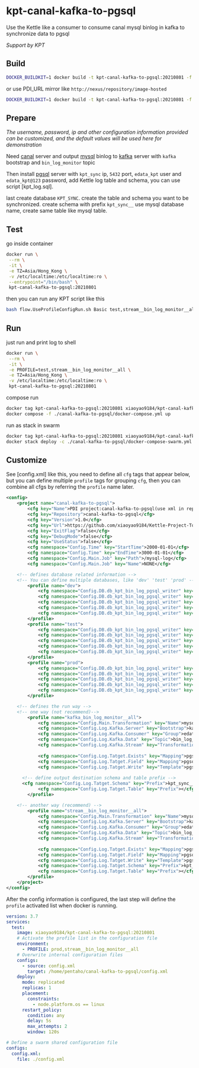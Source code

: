 # kpt-canal-kafka-to-pgsql

Use the Kettle like a consumer to consume canal mysql binlog in kafka to synchronize data to pgsql

*Support by KPT*


## Build

```sh
DOCKER_BUILDKIT=1 docker build -t kpt-canal-kafka-to-pgsql:20210801 -f ./canal-kafka-to-pgsql/Dockerfile . 
```

or use PDI_URL mirror like `http://nexus/repository/image-hosted`

```sh
DOCKER_BUILDKIT=1 docker build -t kpt-canal-kafka-to-pgsql:20210801 -f ./canal-kafka-to-pgsql/Dockerfile . --build-arg PDI_URL=http://nexus/repository/image-hosted
```


## Prepare

*The username, password, ip and other configuration information provided can be customized, and the default values ​​will be used here for demonstration*

Need [canal](https://github.com/alibaba/canal) server 
and output [mysql](https://github.com/mysql/mysql-server) binlog 
to [kafka](https://github.com/apache/kafka) server with `kafka` bootstrap 
and `bin_log_monitor` topic

Then install [pgsql](https://github.com/postgres/postgres) server 
with `kpt_sync` ip, `5432` port, `edata_kpt` user and `edata_kpt@123` password,
add Kettle log table and schema, you can use script [kpt_log.sql].

last create database `KPT_SYNC`. create the table and schema you want to be synchronized.
create schema with prefix `kpt_sync__` use mysql database name,
create same table like mysql table.


## Test

go inside container 

```sh
docker run \
 --rm \
 -it \
 -e TZ=Asia/Hong_Kong \
 -v /etc/localtime:/etc/localtime:ro \
 --entrypoint="/bin/bash" \
 kpt-canal-kafka-to-pgsql:20210801
```

then you can run any KPT script like this

```sh
bash flow.UseProfileConfigRun.sh Basic test,stream__bin_log_monitor__all
```


## Run

just run and print log to shell

```sh
docker run \
 --rm \
 -it \
 -e PROFILE=test,stream__bin_log_monitor__all \
 -e TZ=Asia/Hong_Kong \
 -v /etc/localtime:/etc/localtime:ro \
 kpt-canal-kafka-to-pgsql:20210801
```

compose run

```sh
docker tag kpt-canal-kafka-to-pgsql:20210801 xiaoyao9184/kpt-canal-kafka-to-pgsql
docker compose -f ./canal-kafka-to-pgsql/docker-compose.yml up
```

run as stack in swarm

```sh
docker tag kpt-canal-kafka-to-pgsql:20210801 xiaoyao9184/kpt-canal-kafka-to-pgsql
docker stack deploy -c ./canal-kafka-to-pgsql/docker-compose-swarm.yml kpt-canal_kafka_to_pgsql
```


## Customize

See [config.xml] like this, 
you need to define all `cfg` tags that appear below,
but you can define multiple `profile` tags for grouping `cfg`,
then you can combine all cfgs by referring the `profile` name later.

```xml
<config>
	<project name="canal-kafka-to-pgsql">
		<cfg key="Name">PDI project:canal-kafka-to-pgsql(use xml in rep dir)</cfg>
		<cfg key="Repository">canal-kafka-to-pgsql</cfg>
		<cfg key="Version">1.0</cfg>
		<cfg key="Url">https://github.com/xiaoyao9184/Kettle-Project-Toolbox</cfg>
		<cfg key="ExitFlag">false</cfg>
		<cfg key="DebugMode">false</cfg>
		<cfg key="UseStatus">false</cfg>
		<cfg namespace="Config.Time" key="StartTime">2000-01-01</cfg>
		<cfg namespace="Config.Time" key="EndTime">3000-01-01</cfg>
		<cfg namespace="Config.Main.Job" key="Path">/mysql-log</cfg>
		<cfg namespace="Config.Main.Job" key="Name">NONE</cfg>

    <!-- defines database related information -->
    <!-- You can define multiple databases, like 'dev' 'test' 'prod' -->
		<profile name="dev">
			<cfg namespace="Config.DB.db_kpt_bin_log_pgsql_writer" key="database">KPT_SYNC</cfg>
			<cfg namespace="Config.DB.db_kpt_bin_log_pgsql_writer" key="server">kpt_sync</cfg>
			<cfg namespace="Config.DB.db_kpt_bin_log_pgsql_writer" key="port">5432</cfg>
			<cfg namespace="Config.DB.db_kpt_bin_log_pgsql_writer" key="username">edata_kpt</cfg>
			<cfg namespace="Config.DB.db_kpt_bin_log_pgsql_writer" key="password">edata_kpt@123</cfg>
		</profile>
		<profile name="test">
			<cfg namespace="Config.DB.db_kpt_bin_log_pgsql_writer" key="database">KPT_SYNC</cfg>
			<cfg namespace="Config.DB.db_kpt_bin_log_pgsql_writer" key="server">kpt_sync</cfg>
			<cfg namespace="Config.DB.db_kpt_bin_log_pgsql_writer" key="port">5432</cfg>
			<cfg namespace="Config.DB.db_kpt_bin_log_pgsql_writer" key="username">edata_kpt</cfg>
			<cfg namespace="Config.DB.db_kpt_bin_log_pgsql_writer" key="password">edata_kpt@123</cfg>
		</profile>
		<profile name="prod">
			<cfg namespace="Config.DB.db_kpt_bin_log_pgsql_writer" key="database">KPT_SYNC</cfg>
			<cfg namespace="Config.DB.db_kpt_bin_log_pgsql_writer" key="server">kpt_sync</cfg>
			<cfg namespace="Config.DB.db_kpt_bin_log_pgsql_writer" key="port">5432</cfg>
			<cfg namespace="Config.DB.db_kpt_bin_log_pgsql_writer" key="username">edata_kpt</cfg>
			<cfg namespace="Config.DB.db_kpt_bin_log_pgsql_writer" key="password">edata_kpt@123</cfg>
		</profile>

    <!-- defines the run way -->
    <!-- one way (not recommend)-->
		<profile name="kafka_bin_log_monitor__all">
			<cfg namespace="Config.Main.Transformation" key="Name">mysql_log_from_canal_kafka_to_each_table</cfg>
			<cfg namespace="Config.Log.Kafka.Server" key="Bootstrap">kafka</cfg>
			<cfg namespace="Config.Log.Kafka.Consumer" key="Group">edata-kpt-20210801-mysql_log_from_canal_kafka_to_each_table</cfg>
			<cfg namespace="Config.Log.Kafka.Data" key="Topic">bin_log_monitor</cfg>
			<cfg namespace="Config.Log.Kafka.Stream" key="Transformation">stream_log_sort_by_db_table</cfg>
			
			<cfg namespace="Config.Log.Tatget.Exists" key="Mapping">pgsql_table_exists.mapping</cfg>
			<cfg namespace="Config.Log.Tatget.Field" key="Mapping">pgsql_column_case.mapping</cfg>
			<cfg namespace="Config.Log.Tatget.Write" key="Template">pgsql_table_log_write.template</cfg>
			
      <!-- define output destination schema and table prefix -->
      <cfg namespace="Config.Log.Tatget.Schema" key="Prefix">kpt_sync__</cfg>
			<cfg namespace="Config.Log.Tatget.Table" key="Prefix"></cfg>
		</profile>

    <!-- another way (recommend) -->
		<profile name="stream__bin_log_monitor__all">
			<cfg namespace="Config.Main.Transformation" key="Name">mysql_log_from_canal_kafka</cfg>
			<cfg namespace="Config.Log.Kafka.Server" key="Bootstrap">kafka</cfg>
			<cfg namespace="Config.Log.Kafka.Consumer" key="Group">edata-kpt-20210801-mysql_log_from_canal_kafka</cfg>
			<cfg namespace="Config.Log.Kafka.Data" key="Topic">bin_log_monitor</cfg>
			<cfg namespace="Config.Log.Kafka.Stream" key="Transformation">stream_log_to_each_table</cfg>
			
			<cfg namespace="Config.Log.Tatget.Exists" key="Mapping">pgsql_table_exists.mapping</cfg>
			<cfg namespace="Config.Log.Tatget.Field" key="Mapping">pgsql_column_case.mapping</cfg>
			<cfg namespace="Config.Log.Tatget.Write" key="Template">pgsql_table_log_write.template</cfg>
			<cfg namespace="Config.Log.Tatget.Schema" key="Prefix">kpt_sync__</cfg>
			<cfg namespace="Config.Log.Tatget.Table" key="Prefix"></cfg>
		</profile>
	</project>
</config>
```

After the config information is configured, 
the last step will define the `profile` activated list when docker is running.

```yml
version: 3.7
services:
  test:
    image: xiaoyao9184/kpt-canal-kafka-to-pgsql:20210801
    # Activate the profile list in the configuration file
    environment:
      - PROFILE: prod,stream__bin_log_monitor__all
    # Overwrite internal configuration files
    configs:
      - source: config.xml
        target: /home/pentaho/canal-kafka-to-pgsql/config.xml
    deploy:
      mode: replicated
      replicas: 1
      placement:
        constraints:
          - node.platform.os == linux
      restart_policy:
        condition: any
        delay: 5s
        max_attempts: 2
        window: 120s

# Define a swarm shared configuration file
configs:
  config.xml:
    file: ./config.xml
```